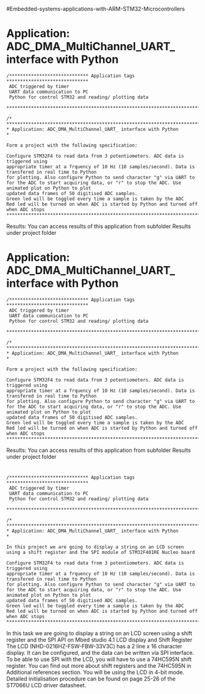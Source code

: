 #Embedded-systems-applications-with-ARM-STM32-Microcontrollers


# Application: ADC_DMA_MultiChannel_UART_ interface with Python

	/***************************** Application tags ******************************
	 ADC triggered by timer
	 UART data communication to PC
	 Python for control STM32 and reading/ plotting data
	 **************************************************************************/

	/* *************************************************************************
	* Application: ADC_DMA_MultiChannel_UART_ interface with Python
	*

    Form a project with the following specification:

    Configure STM32F4 to read data from 3 potentiometers. ADC data is triggered using
    appropriate timer at a frquency of 10 Hz (10 samples/second). Data is transfered in real time to Python
    for plotting. Also configure Python to send character "g" via UART to
    for the ADC to start acquiring data, or "r" to stop the ADC. Use animated plot on Python to plot
    updated data frames of 50 digitised ADC samples.
    Green led will be toggled every time a sample is taken by the ADC
    Red led will be turned on when ADC is started by Python and turned off when ADC stops
	***************************************************************************/
 Results: You can access results of this application from subfolder Results under project folder   

# Application: ADC_DMA_MultiChannel_UART_ interface with Python

 	/***************************** Application tags ******************************
	 ADC triggered by timer
	 UART data communication to PC
	 Python for control STM32 and reading/ plotting data
	 **************************************************************************/

	/* *************************************************************************
	* Application: ADC_DMA_MultiChannel_UART_ interface with Python
	*

    Form a project with the following specification:

    Configure STM32F4 to read data from 3 potentiometers. ADC data is triggered using
    appropriate timer at a frquency of 10 Hz (10 samples/second). Data is transfered in real time to Python
    for plotting. Also configure Python to send character "g" via UART to
    for the ADC to start acquiring data, or "r" to stop the ADC. Use animated plot on Python to plot
    updated data frames of 50 digitised ADC samples.
    Green led will be toggled every time a sample is taken by the ADC
    Red led will be turned on when ADC is started by Python and turned off when ADC stops
	***************************************************************************/
 Results: You can access results of this application from subfolder Results under project folder

 # 
  	/***************************** Application tags ******************************
	 ADC triggered by timer
	 UART data communication to PC
	 Python for control STM32 and reading/ plotting data
	 **************************************************************************/

	/* *************************************************************************
	* Application: ADC_DMA_MultiChannel_UART_ interface with Python
	*

    In this project we are going to display a string on an LCD screen using a shift register and the SPI module of STM32F401RE Nucleo board

    Configure STM32F4 to read data from 3 potentiometers. ADC data is triggered using
    appropriate timer at a frquency of 10 Hz (10 samples/second). Data is transfered in real time to Python
    for plotting. Also configure Python to send character "g" via UART to
    for the ADC to start acquiring data, or "r" to stop the ADC. Use animated plot on Python to plot
    updated data frames of 50 digitised ADC samples.
    Green led will be toggled every time a sample is taken by the ADC
    Red led will be turned on when ADC is started by Python and turned off when ADC stops
	***************************************************************************/
 
 In this task we are going to display a string on an LCD screen using a shift register and the SPI API on Mbed studio
4.1 LCD display and Shift Register 
The LCD (NHD-0216HZ-FSW-FBW-33V3C) has a 2 line x 16 character display. It can be configured, and the data can be written via SPI interface. To be able to use SPI with the LCD, you will have to use a 74HC595N shift register. 
You can find out more about shift registers and the 74HC595N in Additional references section.
You will be using the LCD in 4-bit mode. Detailed initialisation procedure can be found on page 25-26 of the ST7066U LCD driver datasheet.

